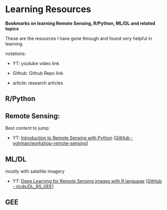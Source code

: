 # **Learning Resources**

**Bookmarks on learning Remote Sensing, R/Python, ML/DL and related topics**

These are the resources I have gone through and found very helpful in learning.

notations:

-   YT: youtube video link

-   Github: Github Repo link

-   article: research articles

## R/Python

## Remote Sensing:

Best content to jump:

-   YT: [Introduction to Remote Sensing with Python](https://youtu.be/gi4UdFsayoM) [[GitHub - yohman/workshop-remote-sensing](https://github.com/yohman/workshop-remote-sensing)]

## ML/DL

mostly with satellite imagery

-   YT: [Deep Learning for Remote Sensing images with R language](https://youtu.be/N3CHgRlRqOA) [[GitHub - ricds/DL_RS_GEE](https://github.com/ricds/DL_RS_GEE)]

## GEE
